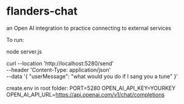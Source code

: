 # flanders-chat
an Open AI integration to practice connecting to external services


To run:

node server.js

curl --location 'http://localhost:5280/send' \
--header 'Content-Type: application/json' \
--data '{
    "userMessage": "what would you do if I sang you a tune"
}'

create.env in root folder: 
PORT=5280
OPEN_AI_API_KEY=YOURKEY
OPEN_AI_API_URL=https://api.openai.com/v1/chat/completions